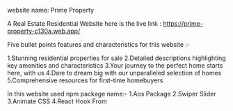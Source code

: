 website name: Prime Property

A Real Estate Residential Website
 here is the live link : https://prime-property-c130a.web.app/

 Five bullet points features and characteristics for this website :-
 
 1.Stunning residential properties for sale
 2.Detailed descriptions highlighting key amenities and characteristics
 3.Your journey to the perfect home starts here, with us
 4.Dare to dream big with our unparalleled selection of homes
 5.Comprehensive resources for first-time homebuyers

 In this website used npm package name:-
 1.Aos Package
 2.Swiper Slider
 3.Animate CSS
 4.React Hook From
